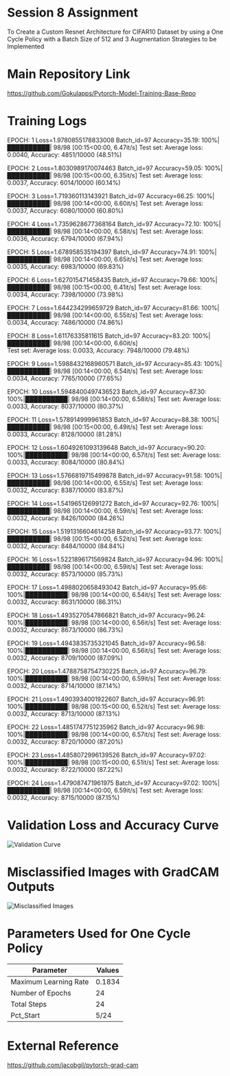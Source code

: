 # Session 8 Assignment

To Create a Custom Resnet Architecture for CIFAR10 Dataset by using a One Cycle Policy with a Batch Size of 512 and 3 Augmentation Strategies to be Implemented

# Main Repository Link

https://github.com/Gokulapps/Pytorch-Model-Training-Base-Repo

# Training Logs 
EPOCH: 1
Loss=1.9780855178833008 Batch_id=97 Accuracy=35.19: 100%|██████████| 98/98 [00:15<00:00,  6.47it/s]
Test set: Average loss: 0.0040, Accuracy: 4851/10000 (48.51%)

EPOCH: 2
Loss=1.8030989170074463 Batch_id=97 Accuracy=59.05: 100%|██████████| 98/98 [00:15<00:00,  6.35it/s]
Test set: Average loss: 0.0037, Accuracy: 6014/10000 (60.14%)

EPOCH: 3
Loss=1.719360113143921 Batch_id=97 Accuracy=66.25: 100%|██████████| 98/98 [00:14<00:00,  6.60it/s] 
Test set: Average loss: 0.0037, Accuracy: 6080/10000 (60.80%)

EPOCH: 4
Loss=1.7359628677368164 Batch_id=97 Accuracy=72.10: 100%|██████████| 98/98 [00:14<00:00,  6.58it/s]
Test set: Average loss: 0.0036, Accuracy: 6794/10000 (67.94%)

EPOCH: 5
Loss=1.678958535194397 Batch_id=97 Accuracy=74.91: 100%|██████████| 98/98 [00:14<00:00,  6.65it/s] 
Test set: Average loss: 0.0035, Accuracy: 6983/10000 (69.83%)

EPOCH: 6
Loss=1.627015471458435 Batch_id=97 Accuracy=79.66: 100%|██████████| 98/98 [00:15<00:00,  6.41it/s] 
Test set: Average loss: 0.0034, Accuracy: 7398/10000 (73.98%)

EPOCH: 7
Loss=1.644234299659729 Batch_id=97 Accuracy=81.66: 100%|██████████| 98/98 [00:14<00:00,  6.55it/s] 
Test set: Average loss: 0.0034, Accuracy: 7486/10000 (74.86%)

EPOCH: 8
Loss=1.61176335811615 Batch_id=97 Accuracy=83.20: 100%|██████████| 98/98 [00:14<00:00,  6.60it/s]  
Test set: Average loss: 0.0033, Accuracy: 7948/10000 (79.48%)

EPOCH: 9
Loss=1.5988432168960571 Batch_id=97 Accuracy=85.43: 100%|██████████| 98/98 [00:14<00:00,  6.54it/s]
Test set: Average loss: 0.0034, Accuracy: 7765/10000 (77.65%)

EPOCH: 10
Loss=1.5948400497436523 Batch_id=97 Accuracy=87.30: 100%|██████████| 98/98 [00:14<00:00,  6.58it/s]
Test set: Average loss: 0.0033, Accuracy: 8037/10000 (80.37%)

EPOCH: 11
Loss=1.578914999961853 Batch_id=97 Accuracy=88.38: 100%|██████████| 98/98 [00:15<00:00,  6.49it/s] 
Test set: Average loss: 0.0033, Accuracy: 8128/10000 (81.28%)

EPOCH: 12
Loss=1.6049261093139648 Batch_id=97 Accuracy=90.20: 100%|██████████| 98/98 [00:14<00:00,  6.57it/s]
Test set: Average loss: 0.0033, Accuracy: 8084/10000 (80.84%)

EPOCH: 13
Loss=1.5766819715499878 Batch_id=97 Accuracy=91.58: 100%|██████████| 98/98 [00:14<00:00,  6.55it/s]
Test set: Average loss: 0.0032, Accuracy: 8387/10000 (83.87%)

EPOCH: 14
Loss=1.541965126991272 Batch_id=97 Accuracy=92.76: 100%|██████████| 98/98 [00:14<00:00,  6.59it/s] 
Test set: Average loss: 0.0032, Accuracy: 8426/10000 (84.26%)

EPOCH: 15
Loss=1.5191316604614258 Batch_id=97 Accuracy=93.77: 100%|██████████| 98/98 [00:15<00:00,  6.52it/s]
Test set: Average loss: 0.0032, Accuracy: 8484/10000 (84.84%)

EPOCH: 16
Loss=1.5221896171569824 Batch_id=97 Accuracy=94.96: 100%|██████████| 98/98 [00:14<00:00,  6.59it/s]
Test set: Average loss: 0.0032, Accuracy: 8573/10000 (85.73%)

EPOCH: 17
Loss=1.4988020658493042 Batch_id=97 Accuracy=95.66: 100%|██████████| 98/98 [00:14<00:00,  6.54it/s]
Test set: Average loss: 0.0032, Accuracy: 8631/10000 (86.31%)

EPOCH: 18
Loss=1.4935270547866821 Batch_id=97 Accuracy=96.24: 100%|██████████| 98/98 [00:14<00:00,  6.56it/s]
Test set: Average loss: 0.0032, Accuracy: 8673/10000 (86.73%)

EPOCH: 19
Loss=1.4943835735321045 Batch_id=97 Accuracy=96.58: 100%|██████████| 98/98 [00:14<00:00,  6.56it/s]
Test set: Average loss: 0.0032, Accuracy: 8709/10000 (87.09%)

EPOCH: 20
Loss=1.4788758754730225 Batch_id=97 Accuracy=96.79: 100%|██████████| 98/98 [00:14<00:00,  6.59it/s]
Test set: Average loss: 0.0032, Accuracy: 8714/10000 (87.14%)

EPOCH: 21
Loss=1.4903934001922607 Batch_id=97 Accuracy=96.91: 100%|██████████| 98/98 [00:15<00:00,  6.52it/s]
Test set: Average loss: 0.0032, Accuracy: 8713/10000 (87.13%)

EPOCH: 22
Loss=1.4851747751235962 Batch_id=97 Accuracy=96.98: 100%|██████████| 98/98 [00:14<00:00,  6.57it/s]
Test set: Average loss: 0.0032, Accuracy: 8720/10000 (87.20%)

EPOCH: 23
Loss=1.4858072996139526 Batch_id=97 Accuracy=97.02: 100%|██████████| 98/98 [00:15<00:00,  6.51it/s]
Test set: Average loss: 0.0032, Accuracy: 8722/10000 (87.22%)

EPOCH: 24
Loss=1.479087471961975 Batch_id=97 Accuracy=97.02: 100%|██████████| 98/98 [00:14<00:00,  6.59it/s] 
Test set: Average loss: 0.0032, Accuracy: 8715/10000 (87.15%)

# Validation Loss and Accuracy Curve 

![Validation Curve](https://user-images.githubusercontent.com/61132761/221253309-3b40e6be-f3a3-4a4a-8938-11bf2f8f7f57.jpg)

# Misclassified Images with GradCAM Outputs 

![Misclassified Images](https://user-images.githubusercontent.com/61132761/221252578-56128002-8d3f-4634-bdc3-8da3f23d4a0d.jpg)

# Parameters Used for One Cycle Policy 

|       Parameter         |         Values        |
|-------------------------|-----------------------|
|  Maximum Learning Rate  |         0.1834        |
|    Number of Epochs     |           24          |
|      Total Steps        |           24          |
|       Pct_Start         |          5/24         |

# External Reference 

https://github.com/jacobgil/pytorch-grad-cam
